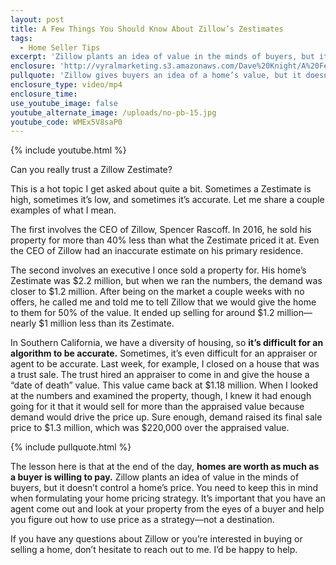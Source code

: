 ```yaml
---
layout: post
title: A Few Things You Should Know About Zillow’s Zestimates
tags:
  - Home Seller Tips
excerpt: 'Zillow plants an idea of value in the minds of buyers, but it doesn’t control a home’s price. Let me explain what I mean.'
enclosure: 'http://vyralmarketing.s3.amazonaws.com/Dave%20Knight/A%20Few%20Things%20You%20Should%20Know%20About%20Zillows%20Zestimates.mp4'
pullquote: 'Zillow gives buyers an idea of a home’s value, but it doesn’t control its price.'
enclosure_type: video/mp4
enclosure_time:
use_youtube_image: false
youtube_alternate_image: /uploads/no-pb-15.jpg
youtube_code: WMEx5V8saP0
---
```



{% include youtube.html %}

Can you really trust a Zillow Zestimate?

This is a hot topic I get asked about quite a bit. Sometimes a Zestimate is high, sometimes it’s low, and sometimes it’s accurate. Let me share a couple examples of what I mean.

The first involves the CEO of Zillow, Spencer Rascoff. In 2016, he sold his property for more than 40% less than what the Zestimate priced it at. Even the CEO of Zillow had an inaccurate estimate on his primary residence.

The second involves an executive I once sold a property for. His home’s Zestimate was $2.2 million, but when we ran the numbers, the demand was closer to $1.2 million. After being on the market a couple weeks with no offers, he called me and told me to tell Zillow that we would give the home to them for 50% of the value. It ended up selling for around $1.2 million—nearly $1 million less than its Zestimate.

In Southern California, we have a diversity of housing, so **it’s difficult for an algorithm to be accurate.** Sometimes, it’s even difficult for an appraiser or agent to be accurate. Last week, for example, I closed on a house that was a trust sale. The trust hired an appraiser to come in and give the house a “date of death” value. This value came back at $1.18 million. When I looked at the numbers and examined the property, though, I knew it had enough going for it that it would sell for more than the appraised value because demand would drive the price up. Sure enough, demand raised its final sale price to $1.3 million, which was $220,000 over the appraised value.

{% include pullquote.html %}

The lesson here is that at the end of the day, **homes are worth as much as a buyer is willing to pay.** Zillow plants an idea of value in the minds of buyers, but it doesn’t control a home’s price. You need to keep this in mind when formulating your home pricing strategy. It’s important that you have an agent come out and look at your property from the eyes of a buyer and help you figure out how to use price as a strategy—not a destination.

If you have any questions about Zillow or you’re interested in buying or selling a home, don’t hesitate to reach out to me. I’d be happy to help.